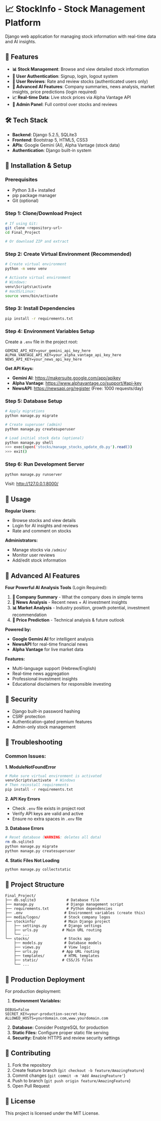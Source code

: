 # 📈 StockInfo - Stock Management Platform

Django web application for managing stock information with real-time data and AI insights.

## 🌟 Features

- **📊 Stock Management**: Browse and view detailed stock information
- **🔐 User Authentication**: Signup, login, logout system
- **👥 User Reviews**: Rate and review stocks (authenticated users only)
- **🤖 Advanced AI Features**: Company summaries, news analysis, market insights, price predictions (login required)
- **📈 Real-time Data**: Live stock prices via Alpha Vantage API
- **🎯 Admin Panel**: Full control over stocks and reviews

## 🛠️ Tech Stack

- **Backend**: Django 5.2.5, SQLite3
- **Frontend**: Bootstrap 5, HTML5, CSS3
- **APIs**: Google Gemini (AI), Alpha Vantage (stock data)
- **Authentication**: Django built-in system

## 🚀 Installation & Setup

### Prerequisites
- Python 3.8+ installed
- pip package manager
- Git (optional)

### Step 1: Clone/Download Project
```bash
# If using Git:
git clone <repository-url>
cd Final_Project

# Or download ZIP and extract
```

### Step 2: Create Virtual Environment (Recommended)
```bash
# Create virtual environment
python -m venv venv

# Activate virtual environment
# Windows:
venv\Scripts\activate
# macOS/Linux:
source venv/bin/activate
```

### Step 3: Install Dependencies
```bash
pip install -r requirements.txt
```

### Step 4: Environment Variables Setup
Create a `.env` file in the project root:
```env
GEMINI_API_KEY=your_gemini_api_key_here
ALPHA_VANTAGE_API_KEY=your_alpha_vantage_api_key_here
NEWS_API_KEY=your_news_api_key_here
```

**Get API Keys:**
- **Gemini AI**: https://makersuite.google.com/app/apikey
- **Alpha Vantage**: https://www.alphavantage.co/support/#api-key
- **NewsAPI**: https://newsapi.org/register (Free: 1000 requests/day)

### Step 5: Database Setup
```bash
# Apply migrations
python manage.py migrate

# Create superuser (admin)
python manage.py createsuperuser

# Load initial stock data (optional)
python manage.py shell
>>> exec(open('stocks/manage_stocks_update_db.py').read())
>>> exit()
```

### Step 6: Run Development Server
```bash
python manage.py runserver
```

Visit: http://127.0.0.1:8000/

## 🎯 Usage

**Regular Users:**
- Browse stocks and view details
- Login for AI insights and reviews
- Rate and comment on stocks

**Administrators:**
- Manage stocks via `/admin/`
- Monitor user reviews
- Add/edit stock information

## 🤖 Advanced AI Features

**Four Powerful AI Analysis Tools** (Login Required):

1. **📝 Company Summary** - What the company does in simple terms
2. **📰 News Analysis** - Recent news + AI investment insights
3. **📊 Market Analysis** - Industry position, growth potential, investment recommendation
4. **🔮 Price Prediction** - Technical analysis & future outlook

**Powered by:**
- **Google Gemini AI** for intelligent analysis
- **NewsAPI** for real-time financial news
- **Alpha Vantage** for live market data

**Features:**
- Multi-language support (Hebrew/English)
- Real-time news aggregation
- Professional investment insights
- Educational disclaimers for responsible investing

## 🔐 Security

- Django built-in password hashing
- CSRF protection
- Authentication-gated premium features
- Admin-only stock management

## 🔧 Troubleshooting

### Common Issues:

**1. ModuleNotFoundError**
```bash
# Make sure virtual environment is activated
venv\Scripts\activate  # Windows
# Then reinstall requirements
pip install -r requirements.txt
```

**2. API Key Errors**
- Check `.env` file exists in project root
- Verify API keys are valid and active
- Ensure no extra spaces in `.env` file

**3. Database Errors**
```bash
# Reset database (WARNING: deletes all data)
rm db.sqlite3
python manage.py migrate
python manage.py createsuperuser
```

**4. Static Files Not Loading**
```bash
python manage.py collectstatic
```

## 📂 Project Structure
```
Final_Project/
├── db.sqlite3              # Database file
├── manage.py               # Django management script
├── requirements.txt        # Python dependencies
├── .env                   # Environment variables (create this)
├── media/logos/           # Stock company logos
├── stockinfo/             # Main Django project
│   ├── settings.py        # Django settings
│   ├── urls.py           # Main URL routing
│   └── ...
└── stocks/                # Stocks app
    ├── models.py          # Database models
    ├── views.py           # View logic
    ├── urls.py           # App URL routing
    ├── templates/         # HTML templates
    ├── static/           # CSS/JS files
    └── ...
```

## 🚀 Production Deployment

For production deployment:

1. **Environment Variables:**
```env
DEBUG=False
SECRET_KEY=your-production-secret-key
ALLOWED_HOSTS=yourdomain.com,www.yourdomain.com
```

2. **Database:** Consider PostgreSQL for production
3. **Static Files:** Configure proper static file serving
4. **Security:** Enable HTTPS and review security settings

## 🤝 Contributing

1. Fork the repository
2. Create feature branch (`git checkout -b feature/AmazingFeature`)
3. Commit changes (`git commit -m 'Add AmazingFeature'`)
4. Push to branch (`git push origin feature/AmazingFeature`)
5. Open Pull Request

## 📝 License

This project is licensed under the MIT License.
